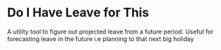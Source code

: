 # Do I Have Leave for This

A utility tool to figure out projected leave from a future period. Useful for forecasting leave in the future i.e planning to that next big holiday